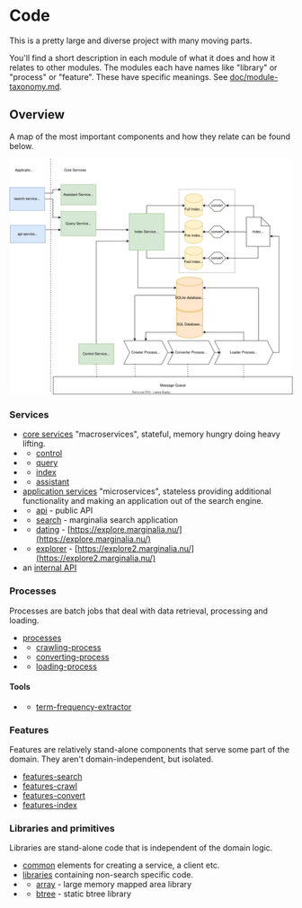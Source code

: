 # Code

This is a pretty large and diverse project with many moving parts. 

You'll find a short description in each module of what it does and how it relates to other modules.
The modules each have names like "library" or "process" or "feature".  These have specific meanings. 
See [doc/module-taxonomy.md](../doc/module-taxonomy.md).

## Overview

A map of the most important components and how they relate can be found below. 

![image](../doc/diagram/conceptual-overview.svg)

### Services
* [core services](services-core/) "macroservices", stateful, memory hungry doing heavy lifting.
* * [control](services-core/control-service)
* * [query](services-core/query-service)
* * [index](services-core/index-service)
* * [assistant](services-core/assistant-service)
* [application services](services-application/) "microservices", stateless providing additional functionality and making an application out of the search engine.
* * [api](services-application/api-service)  - public API
* * [search](services-application/search-service) - marginalia search application
* * [dating](services-application/dating-service)  - [https://explore.marginalia.nu/](https://explore.marginalia.nu/)
* * [explorer](services-application/explorer-service)  - [https://explore2.marginalia.nu/](https://explore2.marginalia.nu/)
* an [internal API](api/)

### Processes

Processes are batch jobs that deal with data retrieval, processing and loading.

* [processes](processes/)
* * [crawling-process](processes/crawling-process)
* * [converting-process](processes/converting-process)
* * [loading-process](processes/loading-process)

#### Tools

* * [term-frequency-extractor](tools/term-frequency-extractor)

### Features

Features are relatively stand-alone components that serve some part of the domain. They aren't domain-independent,
but isolated. 

* [features-search](features-search)
* [features-crawl](features-crawl)
* [features-convert](features-convert)
* [features-index](features-index)

### Libraries and primitives

Libraries are stand-alone code that is independent of the domain logic.  

* [common](common/) elements for creating a service, a client etc.
* [libraries](libraries/) containing non-search specific code.
* * [array](libraries/array/) - large memory mapped area library 
* * [btree](libraries/btree/) - static btree library

